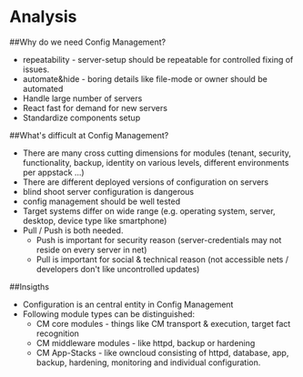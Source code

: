 # Analysis

##Why do we need Config Management?
* repeatability - server-setup should be repeatable for controlled fixing of issues.
* automate&hide - boring details like file-mode or owner should be automated
* Handle large number of servers
* React fast for demand for new servers
* Standardize components setup

##What's difficult at Config Management?
* There are many cross cutting dimensions for modules (tenant, security, functionality, backup, identity on various levels, different environments per appstack ...)
* There are different deployed versions of configuration on servers
* blind shoot server configuration is dangerous
* config management should be well tested
* Target systems differ on wide range (e.g. operating system, server, desktop, device type like smartphone)
* Pull / Push is both needed.
  * Push is important for security reason (server-credentials may not reside on every server in net)
  * Pull is important for social & technical reason (not accessible nets / developers don't like uncontrolled updates)
  
##Insigths
* Configuration is an central entity in Config Management
* Following module types can be distinguished:
  * CM core modules - things like CM transport & execution, target fact recognition
  * CM middleware modules - like httpd, backup or hardening
  * CM App-Stacks - like owncloud consisting of httpd, database, app, backup, hardening, monitoring and individual configuration.
  
  
